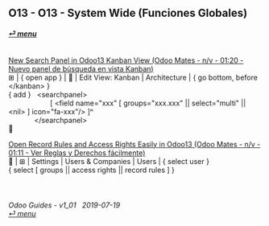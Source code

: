 ## O13 - O13 - System Wide (Funciones Globales)
#### [_&#x23CE; menu_](https://github.com/oldyguy/odoo-guides/blob/master/README.md)<br><br>

[New Search Panel in Odoo13 Kanban View (Odoo Mates - n/v - 01:20 - Nuevo panel de búsqueda en vista Kanban)](https://youtube.com/embed/38CqLPOlalo\?start=60\&end=64)<br>
&#x229E; | { open app } | &#x1F41E; | Edit View: Kanban | Architecture | { go bottom, before \</kanban\> }<br>
{ add }&nbsp;&nbsp;&nbsp;\<searchpanel\><br>
&nbsp;&nbsp;&nbsp;&nbsp;&nbsp;&nbsp;&nbsp;&nbsp;&nbsp;&nbsp;&nbsp;&nbsp;&nbsp;&nbsp;&nbsp;&nbsp;&nbsp;&nbsp;&nbsp;&nbsp;&nbsp;\[ <field name="xxx" \[ groups="xxx.xxx" || select="multi" || \<nil\> \] icon="fa-xxx"/> \]&#x207F;<br>
&nbsp;&nbsp;&nbsp;&nbsp;&nbsp;&nbsp;&nbsp;&nbsp;&nbsp;&nbsp;&nbsp;&nbsp;&nbsp;\</searchpanel\><br>
&#x1F4BE;

[Open Record Rules and Access Rights Easily in Odoo13 (Odoo Mates - n/v - 01:11 - Ver Reglas y Derechos fácilmente)](https://youtu.be/FLKaAKfhq_Y)<br>
&#x1F41E; | &#x229E; | Settings | Users & Companies | Users | { select user }<br>
{ select [ groups || access rights || record rules ] }


###### <br><br>Odoo Guides - v1_01 &nbsp; 2019-07-19<br>[_&#x23CE; menu_](https://github.com/oldyguy/odoo-guides/blob/master/README.md)<br><br>
